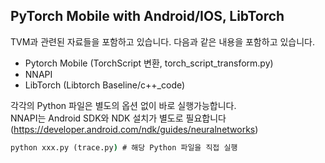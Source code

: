 
## PyTorch Mobile with Android/IOS, LibTorch
TVM과 관련된 자료들을 포함하고 있습니다. 다음과 같은 내용을 포함하고 있습니다.
- Pytorch Mobile (TorchScript 변환, torch_script_transform.py)
- NNAPI 
- LibTorch (Libtorch Baseline/c++_code)

각각의 Python 파일은 별도의 옵션 없이 바로 실행가능합니다.   
NNAPI는 Android SDK와 NDK 설치가 별도로 필요합니다 (https://developer.android.com/ndk/guides/neuralnetworks)

```cmd
python xxx.py (trace.py) # 해당 Python 파일을 직접 실행
```
